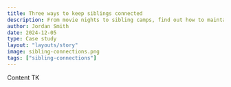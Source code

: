 ```yaml
---
title: Three ways to keep siblings connected
description: From movie nights to sibling camps, find out how to maintain bonds when siblings can't live together.
author: Jordan Smith
date: 2024-12-05
type: Case study
layout: "layouts/story"
image: sibling-connections.png
tags: ["sibling-connections"]
---
```


Content TK